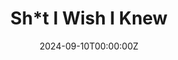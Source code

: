 ---
display_title: "Sh*t I Wish I Knew"
title: "Sh*t I Wish I Knew"
date: 2024-09-10T00:00:00Z
draft: false
layout: event
poster: "images/event_posters/2024-2025/woa-siwik.jpg"
poster_cover: "contain"
poster_position: "center"
short_description: "Come learn essential tips to survive your university years!"
start_time: "1:00 - 2:00 PM EST"
location: "HP 5345"
location_link: "#comingsoon"
background: "images/orientation2018-min.jpeg"
publishdate: 2024-08-28
tags:
- weekofawesome2024
---
